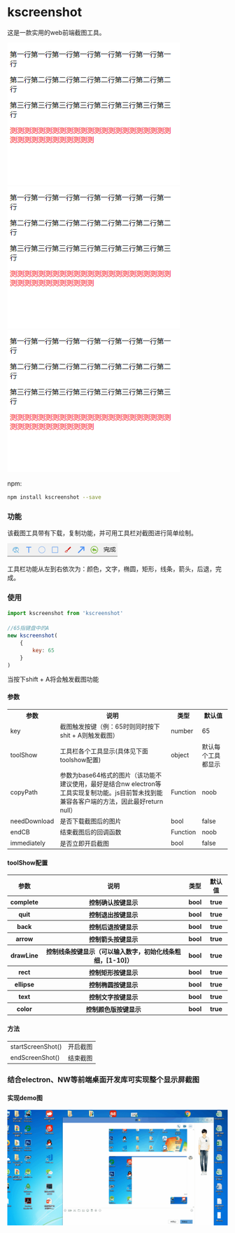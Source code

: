 kscreenshot
===========

这是一款实用的web前端截图工具。

![](https://github.com/kejiacheng/img/blob/master/kscreenshot/screenshot1.gif)
![](https://github.com/kejiacheng/img/blob/master/kscreenshot/screenshot2.gif)
![](https://github.com/kejiacheng/img/blob/master/kscreenshot/screenshot3.gif)

npm:
```sh
npm install kscreenshot --save
```

### 功能
该截图工具带有下载，复制功能，并可用工具栏对截图进行简单绘制。

![](https://github.com/kejiacheng/img/blob/master/kscreenshot/toolbar.png)

工具栏功能从左到右依次为：颜色，文字，椭圆，矩形，线条，箭头，后退，完成。


### 使用
```js
import kscreenshot from 'kscreenshot'

//65指键盘中的A
new kscreenshot(
    {
        key: 65 
    }
)
```
当按下shift + A将会触发截图功能

#### 参数
<table>
  <tr>
    <th>参数</th>
    <th>说明</th>
    <th>类型</th>
    <th>默认值</th>
  </tr>
  <tr>
    <td>key</td>
    <td>截图触发按键（例：65时则同时按下shit + A则触发截图）</td>
    <td>number</td>
    <td>65</td>
  </tr>
  <tr>
    <td>toolShow</td>
    <td>工具栏各个工具显示(具体见下面toolshow配置)</td>
    <td>object</td>
    <td>默认每个工具都显示</td>
  </tr>  
  <tr>
    <td>copyPath</td>
    <td>参数为base64格式的图片（该功能不建议使用，最好是结合nw electron等工具实现复制功能。js目前暂未找到能兼容各客户端的方法，因此最好return null）</td>
    <td>Function</td>
    <td>noob</td>
  </tr>  
  <tr>
    <td>needDownload</td>
    <td>是否下载截图后的图片</td>
    <td>bool</td>
    <td>false</td>
  </tr> 
  <tr>
    <td>endCB</td>
    <td>结束截图后的回调函数</td>
    <td>Function</td>
    <td>noob</td>
  </tr> 
  <tr>
    <td>immediately</td>
    <td>是否立即开启截图</td>
    <td>bool</td>
    <td>false</td>
  </tr> 
</table>

#### toolShow配置
<table>
  <tr>
    <th>参数</th>
    <th>说明</th>
    <th>类型</th>
    <th>默认值</th>
  </tr>
  <tr>
    <th>complete</th>
    <th>控制确认按键显示</th>
    <th>bool</th>
    <th>true</th>
  </tr>  
  <tr>
    <th>quit</th>
    <th>控制退出按键显示</th>
    <th>bool</th>
    <th>true</th>
  </tr>  
  <tr>
    <th>back</th>
    <th>控制后退按键显示</th>
    <th>bool</th>
    <th>true</th>
  </tr>  
  <tr>
    <th>arrow</th>
    <th>控制箭头按键显示</th>
    <th>bool</th>
    <th>true</th>
  </tr>  
  <tr>
    <th>drawLine</th>
    <th>控制线条按键显示（可以输入数字，初始化线条粗细，[1-10]）</th>
    <th>bool</th>
    <th>true</th>
  </tr>  
  <tr>
    <th>rect</th>
    <th>控制矩形按键显示</th>
    <th>bool</th>
    <th>true</th>
  </tr>  
  <tr>
    <th>ellipse</th>
    <th>控制椭圆按键显示</th>
    <th>bool</th>
    <th>true</th>
  </tr>  
  <tr>
    <th>text</th>
    <th>控制文字按键显示</th>
    <th>bool</th>
    <th>true</th>
  </tr>  
  <tr>
    <th>color</th>
    <th>控制颜色版按键显示</th>
    <th>bool</th>
    <th>true</th>
  </tr>  
</table>

#### 方法
<table>
  <tr>
    <td>
      startScreenShot()
    </td>
    <td>
      开启截图
    </td>
  </tr>
  <tr>
    <td>
      endScreenShot()
    </td>
    <td>
      结束截图
    </td>
  </tr>
</table>


### 结合electron、NW等前端桌面开发库可实现整个显示屏截图

#### 实现demo图

![](https://github.com/kejiacheng/img/blob/master/kscreenshot/AllDisplay.gif)